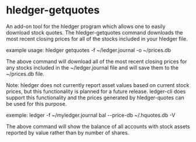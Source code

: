 # hledger-getquotes

An add-on tool for the hledger program which allows one to easily download stock quotes.  The hledger-getquotes command downloads the most recent closing prices for all of the stocks included in your hledger file.

example usage: hledger getquotes -f ~/ledger.journal -o ~/prices.db

The above command will download all of the most recent closing prices for any stocks included in the ~/ledger.journal file and will save them to the ~/prices.db file.


Note: hledger does not currently report asset values based on current stock prices, but this functionality is planned for a future release.  ledger-cli does support this functionality and the prices generated by hledger-quotes can be used for this purpose.

exemple: ledger -f ~/myledger.journal bal --price-db ~/.hquotes.db -V

The above command will show the balance of all accounts with stock assets reported by value rather than by number of shares.
